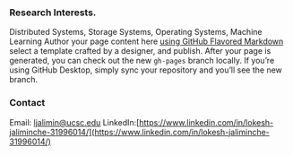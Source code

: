### Research Interests.
Distributed Systems, Storage Systems, Operating Systems, Machine Learning Author your page content here 
[using GitHub Flavored Markdown](https://guides.github.com/features/mastering-markdown/) select a template crafted by a designer, and publish. After your page is generated, you can check out the new `gh-pages` branch locally. If you’re using GitHub Desktop, simply sync your repository and you’ll see the new branch.

### Contact
Email: ljalimin@ucsc.edu
LinkedIn:[https://www.linkedin.com/in/lokesh-jaliminche-31996014/](https://www.linkedin.com/in/lokesh-jaliminche-31996014/)

